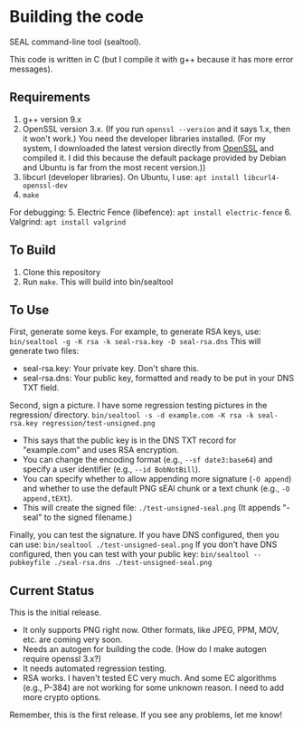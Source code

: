 # Building the code
SEAL command-line tool (sealtool).

This code is written in C (but I compile it with g++ because it has more error messages).

## Requirements
1. g++ version 9.x
2. OpenSSL version 3.x. (If you run `openssl --version` and it says 1.x, then it won't work.) You need the developer libraries installed. (For my system, I downloaded the latest version directly from [OpenSSL](https://openssl-library.org/source/index.html) and compiled it. I did this because the default package provided by Debian and Ubuntu is far from the most recent version.))
3. libcurl (developer libraries). On Ubuntu, I use: `apt install libcurl4-openssl-dev`
4. `make`

For debugging:
5. Electric Fence (libefence): `apt install electric-fence`
6. Valgrind: `apt install valgrind`

## To Build
1. Clone this repository
2. Run `make`. This will build into bin/sealtool

## To Use
First, generate some keys. For example, to generate RSA keys, use:
  `bin/sealtool -g -K rsa -k seal-rsa.key -D seal-rsa.dns`
This will generate two files:
- seal-rsa.key: Your private key. Don't share this.
- seal-rsa.dns: Your public key, formatted and ready to be put in your DNS TXT field.

Second, sign a picture. I have some regression testing pictures in the regression/ directory.
  `bin/sealtool -s -d example.com -K rsa -k seal-rsa.key regression/test-unsigned.png`
- This says that the public key is in the DNS TXT record for "example.com" and uses RSA encryption.
- You can change the encoding format (e.g., `--sf date3:base64`) and specify a user identifier (e.g., `--id BobNotBill`).
- You can specify whether to allow appending more signature (`-O append`) and whether to use the default PNG sEAl chunk or a text chunk (e.g., `-O append,tEXt`).
- This will create the signed file: `./test-unsigned-seal.png` (It appends "-seal" to the signed filename.)

Finally, you can test the signature. If you have DNS configured, then you can use:
  `bin/sealtool ./test-unsigned-seal.png`
If you don't have DNS configured, then you can test with your public key:
  `bin/sealtool --pubkeyfile ./seal-rsa.dns ./test-unsigned-seal.png`

## Current Status
This is the initial release.
- It only supports PNG right now. Other formats, like JPEG, PPM, MOV, etc. are coming very soon.
- Needs an autogen for building the code. (How do I make autogen require openssl 3.x?)
- It needs automated regression testing.
- RSA works. I haven't tested EC very much. And some EC algorithms (e.g., P-384) are not working for some unknown reason. I need to add more crypto options.

Remember, this is the first release. If you see any problems, let me know!

